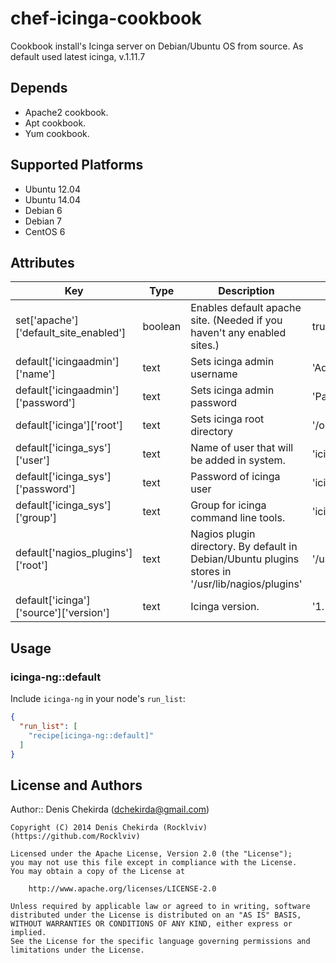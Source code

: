 # chef-icinga-cookbook
Cookbook install's Icinga server on Debian/Ubuntu OS from source.
As default used latest icinga, v.1.11.7

## Depends
* Apache2 cookbook.
* Apt cookbook.
* Yum cookbook.

## Supported Platforms
* Ubuntu 12.04 
* Ubuntu 14.04
* Debian 6 
* Debian 7
* CentOS 6

## Attributes

| Key | Type | Description | Example |
|-----|------|-------------|---------|
| set['apache']['default_site_enabled'] | boolean | Enables default apache site. (Needed if you haven't any enabled sites.) | true/false |
| default['icingaadmin']['name'] | text | Sets icinga admin username | 'Admin' |
| default['icingaadmin']['password'] | text | Sets icinga admin password | 'Password' |
| default['icinga']['root'] | text | Sets icinga root directory | '/opt/icinga' |
| default['icinga_sys']['user'] | text | Name of user that will be added in system. | 'icinga' |
| default['icinga_sys']['password'] | text | Password of icinga user | 'icinga' |
| default['icinga_sys']['group'] | text | Group for icinga command line tools. | 'icinga-cmd' |
| default['nagios_plugins']['root'] | text | Nagios plugin directory. By default in Debian/Ubuntu plugins stores in '/usr/lib/nagios/plugins' | '/usr/lib/nagios/plugins' |
| default['icinga']['source']['version'] | text | Icinga version. | '1.11.7' |

## Usage

### icinga-ng::default

Include `icinga-ng` in your node's `run_list`:

```json
{
  "run_list": [
    "recipe[icinga-ng::default]"
  ]
}
```
## License and Authors

Author:: Denis Chekirda (<dchekirda@gmail.com>)
```text
Copyright (C) 2014 Denis Chekirda (Rocklviv) (https://github.com/Rocklviv)

Licensed under the Apache License, Version 2.0 (the "License");
you may not use this file except in compliance with the License.
You may obtain a copy of the License at

    http://www.apache.org/licenses/LICENSE-2.0

Unless required by applicable law or agreed to in writing, software
distributed under the License is distributed on an "AS IS" BASIS,
WITHOUT WARRANTIES OR CONDITIONS OF ANY KIND, either express or implied.
See the License for the specific language governing permissions and
limitations under the License.
```
